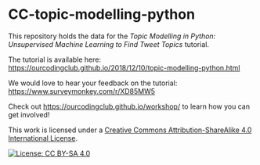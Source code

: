 # CC-topic-modelling-python

This repository holds the data for the _Topic Modelling in Python: Unsupervised Machine Learning to Find Tweet Topics_ tutorial.

The tutorial is available here: https://ourcodingclub.github.io/2018/12/10/topic-modelling-python.html

We would love to hear your feedback on the tutorial: 
https://www.surveymonkey.com/r/XD85MW5

Check out https://ourcodingclub.github.io/workshop/ to learn how you can get involved!

This work is licensed under a [Creative Commons Attribution-ShareAlike 4.0 International License](https://creativecommons.org/licenses/by-sa/4.0/).

[![License: CC BY-SA 4.0](https://licensebuttons.net/l/by-sa/4.0/80x15.png)](https://creativecommons.org/licenses/by-sa/4.0/)
